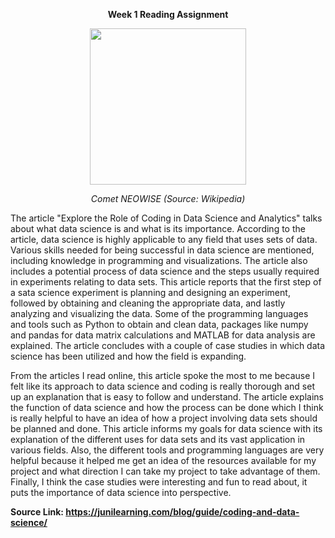 <b>
<p align="center">
Week 1 Reading Assignment
  </p>
  </b>


<p align="center">
<img src= "https://upload.wikimedia.org/wikipedia/commons/4/45/PIA23792-1600x1200%281%29.jpg" width="250" height="250"> 
   </p>
<p align="center">
<i>
Comet NEOWISE (Source: Wikipedia)
  </i>
  </p>
  
The article "Explore the Role of Coding in Data Science and Analytics" talks about what data science is and what is its importance. According to the article, data science is highly applicable to any field that uses sets of data. Various skills needed for being successful in data science are mentioned, including knowledge in programming and visualizations. The article also includes a potential process of data science and the steps usually required in experiments relating to data sets. This article reports that the first step of a sata science experiment is planning and designing an experiment, followed by obtaining and cleaning the appropriate data, and lastly analyzing and visualizing the data. Some of the programming languages and tools such as Python to obtain and clean data, packages like numpy and pandas for data matrix calculations and MATLAB for data analysis are explained. The article concludes with a couple of case studies in which data science has been utilized and how the field is expanding.

From the articles I read online, this article spoke the most to me because I felt like its approach to data science and coding is really thorough and set up an explanation that is easy to follow and understand. The article explains the function of data science and how the process can be done which I think is really helpful to have an idea of how a project involving data sets should be planned and done. This article informs my goals for data science with its explanation of the different uses for data sets and its vast application in various fields. Also, the different tools and programming languages are very helpful because it helped me get an idea of the resources available for my project and what direction I can take my project to take advantage of them. Finally, I think the case studies were interesting and fun to read about, it puts the importance of data science into perspective. 

**Source Link: https://junilearning.com/blog/guide/coding-and-data-science/**
